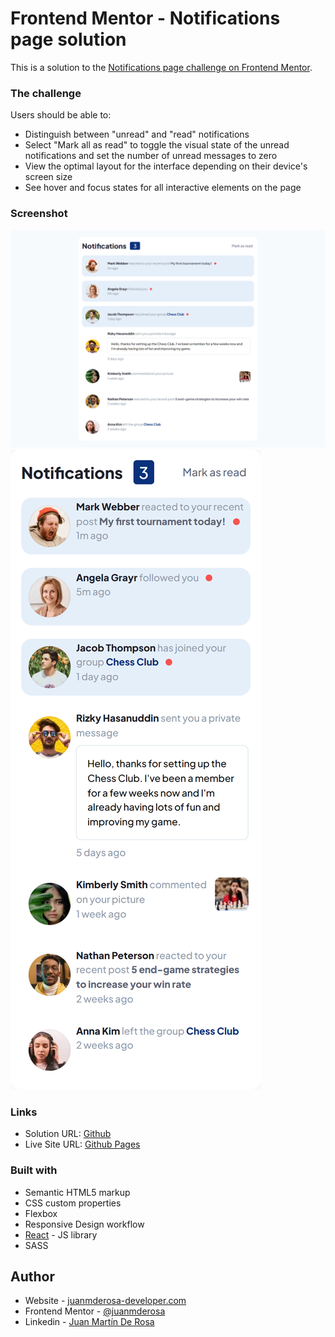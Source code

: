# Frontend Mentor - Notifications page solution

This is a solution to the [Notifications page challenge on Frontend Mentor](https://www.frontendmentor.io/challenges/notifications-page-DqK5QAmKbC). 

### The challenge

Users should be able to:

- Distinguish between "unread" and "read" notifications
- Select "Mark all as read" to toggle the visual state of the unread notifications and set the number of unread messages to zero
- View the optimal layout for the interface depending on their device's screen size
- See hover and focus states for all interactive elements on the page

### Screenshot
![Desktop](public/images/screenshot-notificationpage-desktop.png)
![Mobile](public/images/screenshot-notificationpage-mobile.png)

### Links

- Solution URL: [Github](https://github.com/juanmderosa/notification-page)
- Live Site URL: [Github Pages](https://juanmderosa.github.io/notification-page/)

### Built with

- Semantic HTML5 markup
- CSS custom properties
- Flexbox
- Responsive Design workflow
- [React](https://reactjs.org/) - JS library
- SASS

## Author

- Website - [juanmderosa-developer.com](https://juanmderosa-developer.com/)
- Frontend Mentor - [@juanmderosa](https://www.frontendmentor.io/profile/juanmderosa)
- Linkedin - [Juan Martín De Rosa](https://www.linkedin.com/in/juanmderosa/)

